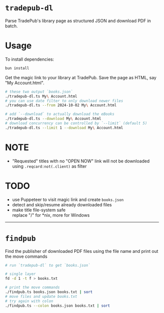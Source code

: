 # `tradepub-dl`

Parse TradePub's library page as structured JSON and download PDF in batch.

# Usage

To install dependencies:

```bash
bun install
```

Get the magic link to your library at TradePub.
Save the page as HTML, say "My Account.html".

```bash
# these two output `books.json`
./tradepub-dl.ts My\ Account.html
# you can use date filter to only download newer files
./tradepub-dl.ts --from 2024-10-02 My\ Account.html

# add `--download` to actually download the eBooks
./tradepub-dl.ts --download My\ Account.html
# download concurrency can be controlled by `--limit` (default 5)
./tradepub-dl.ts --limit 1 --download My\ Account.html
```

# NOTE

- "Requested" titles with no "OPEN NOW" link will not be downloaded  
  using `.reqcard:not(.client)` as filter

# TODO

- use Puppeteer to visit magic link and create `books.json`
- detect and skip/resume already downloaded files
- make title file-system safe  
  replace "/" for \*nix, more for Windows

---

# `findpub`

Find the publisher of downloaded PDF files using the file name and print out the move commands

```bash
# run `tradepub-dl` to get `books.json`

# single layer
fd -d 1 -t f > books.txt

# print the move commands
./findpub.ts books.json books.txt | sort
# move files and update books.txt
# try again with colon
./findpub.ts --colon books.json books.txt | sort
```
